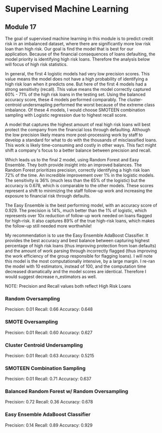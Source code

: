 # Supervised Machine Learning
## Module 17

The goal of supervised machine learning in this module is to predict credit risk in an imbalanced dataset, where there are significantly more low risk loan than high risk. Our goal is find the model that is best for our application.  Because of the financial consequences of loans defaulting, the model priority is identifying high risk loans. Therefore the analysis below will focus of high risk statistics.

In general, the first 4 logistic models had very low precision scores. This value means the model does not have a high probability of identifying a high risk loan when it predicts one. But here of the first 4 models had a strong sensitivity (recall). This value means the model correctly captured 60% - 71% of the high risk loans in the testing set. Using the balanced accuracy score, these 4 models performed comparably. The cluster-centroid undersmapling performed the worst because of the extreme class imbalance. Of these 4 models, I would choose SMOTEEN combination sampling with Logistic regression due to highest recall score. 

A model that captures the highest amount of real high risk loans will best protect the company from the financial loss through defaulting. Although the low precision likely means more post-processing work by staff to develop a standard for what to do with the thousands of misclassified loans. This work is likely time-consuming and costly in other ways. This fact might shift a company's focus to a better balance between precision and recall.

Which leads us to the final 2 model, using Random Forest and Easy Ensemble. They both provide insight into an improved balances.
The Random Forest prioritizes precision, correctly identifying a high risk loan 72% of the time. An incredible improvement over 1% in the logistic models. The sensitivity is 36% (much less than the 65% of the logistic) but the accuracy is 0.678, which is comparable to the other models. These scores represent a shift to minimizing the staff follow-up work and increasing the exposure to financial risk through defaults.

The Easy Ensemble is the best performing model, with an accuracy score of 0.929. The precision is 14%, much better than the 1% of logistic, which represents over 10x reduction of follow-up work needed on loans flagged for high-risk. It also captures 89% of the true high-risk loans, which makes the follow-up still needed more worthwhile!

My recommendation is to use the Easy Ensemble AdaBoost Classifier. It provides the best accuracy and best balance between capturing highest percentage of high risk loans (thus improving protection from loan defaults) and the amount of work parsing through incorrectly flagged (thus improving the work efficiency of the group responsible for flagging loans). I will note this model is the most computationally intensive, by a large margin. I re-ran the model with 10 estimators, instead of 100, and the computation time decreased dramatically and the model scores are identical. Therefore I would suggest decrease n_estimators as well.

NOTE: Precision and Recall values both reflect High Risk Loans

### Random Oversampling
Precision: 0.01 
Recall: 0.66 
Accuracy: 0.648

### SMOTE Oversampling
Precision: 0.01
Recall: 0.60
Accuracy: 0.627

### Cluster Centroid Undersampling
Precision: 0.01
Recall: 0.63
Accuracy: 0.5215

### SMOTEEN Combination Sampling
Precision: 0.01
Recall: 0.71
Accuracy: 0.637

### Balanced Random Forest w/ Random Oversampling
Precision: 0.72
Recall: 0.36
Accuracy: 0.678

### Easy Ensemble AdaBoost Classifier
Precision: 0.14
Recall: 0.89
Accuracy: 0.929
